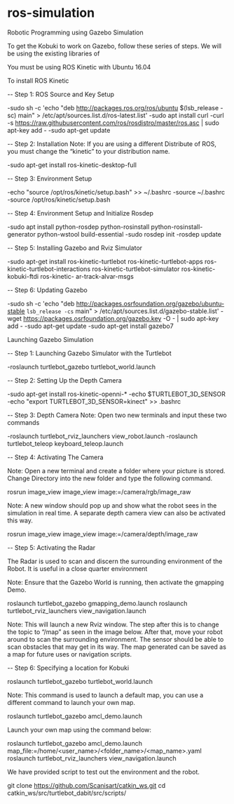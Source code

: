 # ros-simulation
Robotic Programming using Gazebo Simulation

To get the Kobuki to work on Gazebo, follow these series of steps. We will be using the existing libraries of 

You must be using ROS Kinetic with Ubuntu 16.04

To install ROS Kinetic

-- Step 1: ROS Source and Key Setup

-sudo sh -c 'echo "deb http://packages.ros.org/ros/ubuntu $(lsb_release -sc) main" > /etc/apt/sources.list.d/ros-latest.list'
-sudo apt install curl 
-curl -s https://raw.githubusercontent.com/ros/rosdistro/master/ros.asc | sudo apt-key add -
-sudo apt-get update

-- Step 2: Installation
Note: If you are using a different Distribute of ROS, you must change the “kinetic” to your   distribution name.

-sudo apt-get install ros-kinetic-desktop-full

-- Step 3: Environment Setup

-echo "source /opt/ros/kinetic/setup.bash" >> ~/.bashrc
-source ~/.bashrc
-source /opt/ros/kinetic/setup.bash

-- Step 4: Environment Setup and Initialize Rosdep

-sudo apt install python-rosdep python-rosinstall python-rosinstall-generator python-wstool build-essential
-sudo rosdep init
-rosdep update

-- Step 5: Installing Gazebo and Rviz Simulator

-sudo apt-get install ros-kinetic-turtlebot ros-kinetic-turtlebot-apps ros-kinetic-turtlebot-interactions ros-kinetic-turtlebot-simulator ros-kinetic-kobuki-ftdi ros-kinetic-   ar-track-alvar-msgs

-- Step 6: Updating Gazebo

-sudo sh -c 'echo "deb http://packages.osrfoundation.org/gazebo/ubuntu-stable `lsb_release -cs` main" > /etc/apt/sources.list.d/gazebo-stable.list'
-wget https://packages.osrfoundation.org/gazebo.key -O - | sudo apt-key add -
-sudo apt-get update
-sudo apt-get install gazebo7


Launching Gazebo Simulation 

-- Step 1: Launching Gazebo Simulator with the Turtlebot

-roslaunch turtlebot_gazebo turtlebot_world.launch

-- Step 2: Setting Up the Depth Camera 

-sudo apt-get install ros-kinetic-openni-*
-echo $TURTLEBOT_3D_SENSOR
-echo "export TURTLEBOT_3D_SENSOR=kinect" >> .bashrc

-- Step 3: Depth Camera 
Note: Open two new terminals and input these two commands

-roslaunch turtlebot_rviz_launchers view_robot.launch
-roslaunch turtlebot_teleop keyboard_teleop.launch

-- Step 4: Activating The Camera

Note: Open a new terminal and create a folder where your picture is stored. Change Directory into the new folder and type the following command.

rosrun image_view image_view image:=/camera/rgb/image_raw

Note: A new window should pop up and show what the robot sees in the simulation in real time. A separate depth camera view can also be activated this way.

rosrun image_view image_view image:=/camera/depth/image_raw

-- Step 5: Activating the Radar 

The Radar is used to scan and discern the surrounding environment of the Robot. It is useful in a close quarter environment

Note: Ensure that the Gazebo World is running, then activate the gmapping Demo.

roslaunch turtlebot_gazebo gmapping_demo.launch
roslaunch turtlebot_rviz_launchers view_navigation.launch

Note: This will launch a new Rviz window. The step after this is to change the topic to “/map” as seen in the image below. After that, move your robot  around to scan the surrounding environment. The sensor should be able to scan obstacles that may get in its way. The map generated can be saved as a map for future uses or navigation scripts.

-- Step 6: Specifying a location for Kobuki 

roslaunch turtlebot_gazebo turtlebot_world.launch

Note: This command is used to launch a default map, you can use a different command to launch your own map.

roslaunch turtlebot_gazebo amcl_demo.launch

Launch your own map using the command below:

roslaunch turtlebot_gazebo amcl_demo.launch map_file:=/home/<user_name>/<folder_name>/<map_name>.yaml
roslaunch turtlebot_rviz_launchers view_navigation.launch

We have provided script to test out the environment and the robot.

git clone https://github.com/Scanisart/catkin_ws.git
cd catkin_ws/src/turtlebot_dabit/src/scripts/
